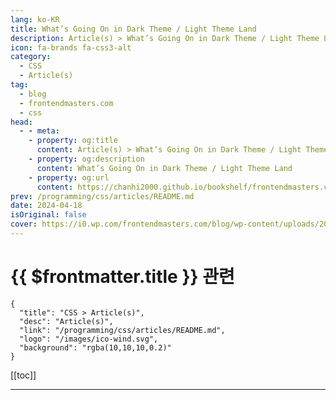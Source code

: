 ```yaml
---
lang: ko-KR
title: What’s Going On in Dark Theme / Light Theme Land
description: Article(s) > What’s Going On in Dark Theme / Light Theme Land
icon: fa-brands fa-css3-alt
category: 
  - CSS
  - Article(s)
tag: 
  - blog
  - frontendmasters.com
  - css
head:
  - - meta:
    - property: og:title
      content: Article(s) > What’s Going On in Dark Theme / Light Theme Land
    - property: og:description
      content: What’s Going On in Dark Theme / Light Theme Land
    - property: og:url
      content: https://chanhi2000.github.io/bookshelf/frontendmasters.com/dark-and-light.html
prev: /programming/css/articles/README.md
date: 2024-04-18
isOriginal: false
cover: https://i0.wp.com/frontendmasters.com/blog/wp-content/uploads/2024/04/light-dark-thumb.jpg?w=1000&ssl=1
---
```


# {{ $frontmatter.title }} 관련

```component VPCard
{
  "title": "CSS > Article(s)",
  "desc": "Article(s)",
  "link": "/programming/css/articles/README.md",
  "logo": "/images/ico-wind.svg",
  "background": "rgba(10,10,10,0.2)"
}
```

[[toc]]

---

<SiteInfo
  name="What’s Going On in Dark Theme / Light Theme Land"
  desc="There has been a fresh round of enthusiasm and writing around light mode / dark mode support for the web lately. I think it’s driven partially by the new light-dark() function in CSS (CSS Color Module Level 5 spec) that makes it easier to declare values that change depending on the mode. Here’s the basic […]"
  url="https://frontendmasters.com/news/dark-and-light/"
  logo="https://frontendmasters.com/favicon.ico"
  preview="https://i0.wp.com/frontendmasters.com/blog/wp-content/uploads/2024/04/light-dark-thumb.jpg?w=1000&ssl=1"/>

<!-- TODO: 작성 -->
